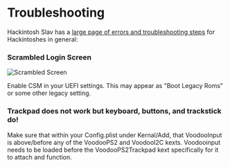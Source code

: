 # Troubleshooting

Hackintosh Slav has a [large page of errors and troubleshooting steps](https://desktop.dortania.ml/troubleshooting/troubleshooting) for Hackintoshes in general:

### Scrambled Login Screen

![Scrambled Screen](https://cdn.discordapp.com/attachments/302485086060937219/694780782564212757/image0.jpg)

Enable CSM in your UEFI settings. This may appear as "Boot Legacy Roms" or some other legacy setting.

### Trackpad does not work but keyboard, buttons, and trackstick do!

Make sure that within your Config.plist under Kernal/Add, that VoodooInput is above/before any of the VoodooPS2 and VoodooI2C kexts. Voodooinput needs to be loaded before the VoodooPS2Trackpad kext specifically for it to attach and function.

